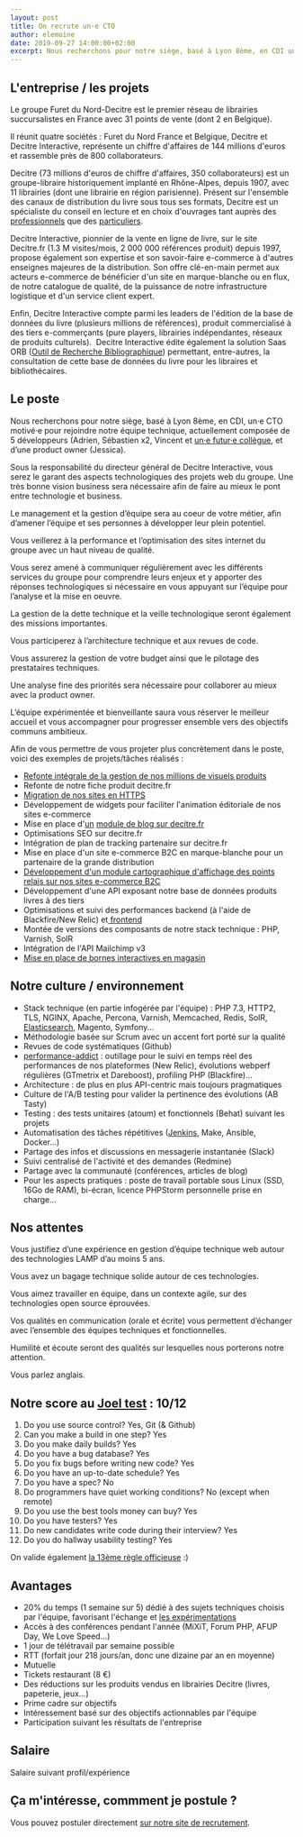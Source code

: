 ```yaml
---
layout: post
title: On recrute un·e CTO
author: elemoine
date: 2019-09-27 14:00:00+02:00
excerpt: Nous recherchons pour notre siège, basé à Lyon 8ème, en CDI un·e CTO pour rejoindre nos équipes techniques
---
```


## L'entreprise / les projets

Le groupe Furet du Nord-Decitre est le premier réseau de librairies succursalistes en France avec 31 points de vente (dont 2 en Belgique).

Il réunit quatre sociétés : Furet du Nord France et Belgique, Decitre et Decitre Interactive, représente un chiffre 
d'affaires de 144 millions d'euros et rassemble près de 800 collaborateurs.

Decitre (73 millions d'euros de chiffre d'affaires, 350 collaborateurs) est un groupe-libraire historiquement implanté en Rhône-Alpes, 
depuis 1907, avec 11 librairies (dont une librairie en région parisienne). Présent sur l'ensemble des canaux de distribution du livre 
sous tous ses formats, Decitre est un spécialiste du conseil en lecture et en choix d'ouvrages tant auprès des 
[professionnels](https://www.decitrepro.fr/) que des [particuliers](https://www.decitre.fr/).

Decitre Interactive, pionnier de la vente en ligne de livre, sur le site Decitre.fr (1.3 M visites/mois, 2 000 000 références produit) 
depuis 1997, propose également son expertise et son savoir-faire e-commerce à d'autres enseignes majeures de la distribution. 
Son offre clé-en-main permet aux acteurs e-commerce de bénéficier d'un site en marque-blanche ou en flux, de notre catalogue 
de qualité, de la puissance de notre infrastructure logistique et d'un service client expert.

Enfin, Decitre Interactive compte parmi les leaders de l'édition de la base de données du livre (plusieurs millions de références), 
produit commercialisé à des tiers e-commerçants (pure players, librairies indépendantes, réseaux de produits culturels). 
Decitre Interactive édite également la solution Saas ORB ([Outil de Recherche Bibliographique](https://www.base-orb.fr/)) 
permettant, entre-autres, la consultation de cette base de données du livre pour les libraires et bibliothécaires.

## Le poste

Nous recherchons pour notre siège, basé à Lyon 8ème, en CDI, un·e CTO motivé·e pour rejoindre notre équipe technique, 
actuellement composée de 5 développeurs (Adrien, Sébastien x2, Vincent et [un·e futur·e collègue](https://tech.decitre.fr/posts/offre-emploi-developpement-senior-php), et d’une product owner (Jessica).

Sous la responsabilité du directeur général de Decitre Interactive, vous serez le garant des aspects technologiques des 
projets web du groupe. Une très bonne vision business sera nécessaire afin de faire au mieux le pont entre technologie et business.

Le management et la gestion d’équipe sera au coeur de votre métier, afin d’amener l’équipe et ses personnes à développer 
leur plein potentiel.

Vous veillerez à la performance et l’optimisation des sites internet du groupe avec un haut niveau de qualité.

Vous serez amené à communiquer régulièrement avec les différents services du groupe pour comprendre leurs enjeux et y 
apporter des réponses technologiques si nécessaire en vous appuyant sur l’équipe pour l’analyse et la mise en oeuvre.

La gestion de la dette technique et la veille technologique seront également des missions importantes.

Vous participerez à l’architecture technique et aux revues de code.

Vous assurerez la gestion de votre budget ainsi que le pilotage des prestataires techniques.

Une analyse fine des priorités sera nécessaire pour collaborer au mieux avec la product owner.

L’équipe expérimentée et bienveillante saura vous réserver le meilleur accueil et vous accompagner pour progresser ensemble vers des objectifs communs ambitieux.

Afin de vous permettre de vous projeter plus concrètement dans le poste, voici des exemples de projets/tâches réalisés :

*   [Refonte intégrale de la gestion de nos millions de visuels produits](https://tech.decitre.fr/posts/refonte-visuels-produits-1-les-aventuriers-du-coffre-perdu)
*   Refonte de notre fiche produit decitre.fr
*   [Migration de nos sites en HTTPS](https://afup.org/talks/2297-on-a-migre-nos-sites-en-full-https)
*   Développement de widgets pour faciliter l'animation éditoriale de nos sites e-commerce
*   Mise en place d'[un](https://www.decitre.fr/blog) [module de blog](https://www.decitre.fr/blog)[ sur decitre.fr](https://www.decitre.fr/blog)
*   Optimisations SEO sur decitre.fr
*   Intégration de plan de tracking partenaire sur decitre.fr
*   Mise en place d'un site e-commerce B2C en marque-blanche pour un partenaire de la grande distribution
*   [Développement d'un module cartographique d'affichage des points relais sur nos sites e-commerce B2C](https://tech.decitre.fr/posts/refonte-choix-points-retraits)
*   Développement d'une API exposant notre base de données produits livres à des tiers
*   Optimisations et suivi des performances backend (à l'aide de Blackfire/New Relic) et[ frontend](https://afup.org/talks/1799-de-7-a-3s-retour-d-experience-sur-la-performance-web-sur-decitre-fr)
*   Montée de versions des composants de notre stack technique : PHP, Varnish, SolR
*   Intégration de l'API Mailchimp v3
*   [Mise en place de bornes interactives en magasin](https://tech.decitre.fr/posts/mise-en-place-d-une-borne-magasin)

## Notre culture / environnement

*   Stack technique (en partie infogérée par l'équipe) : PHP 7.3, HTTP2, TLS, NGINX, Apache, Percona, Varnish, Memcached, Redis, SolR, [Elasticsearch](https://www.elastic.co/fr/blog/amelioration-de-la-pertinence-d-elasticsearch-chez-decitre), Magento, Symfony...
*   Méthodologie basée sur Scrum avec un accent fort porté sur la qualité
*   Revues de code systématiques (Github)
*   [performance-addict](http://afup.org/talks/1799-de-7-a-3s-retour-d-experience-sur-la-performance-web-sur-decitre-fr) : outillage pour le suivi en temps réel des performances de nos plateformes (New Relic), évolutions webperf régulières (GTmetrix et Dareboost), profiling PHP (Blackfire)...
*   Architecture : de plus en plus API-centric mais toujours pragmatiques
*   Culture de l'A/B testing pour valider la pertinence des évolutions (AB Tasty)
*   Testing : des tests unitaires (atoum) et fonctionnels (Behat) suivant les projets
*   Automatisation des tâches répétitives ([Jenkins](https://tech.decitre.fr/posts/comment-nous-sommes-passes-aux-pipelines-jenkins), Make, Ansible, Docker…)
*   Partage des infos et discussions en messagerie instantanée (Slack)
*   Suivi centralisé de l'activité et des demandes (Redmine)
*   Partage avec la communauté (conférences, articles de blog)
*   Pour les aspects pratiques : poste de travail portable sous Linux (SSD, 16Go de RAM), bi-écran, licence PHPStorm personnelle prise en charge...

## Nos attentes

Vous justifiez d’une expérience en gestion d’équipe technique web autour des technologies LAMP d’au moins 5 ans.

Vous avez un bagage technique solide autour de ces technologies.

Vous aimez travailler en équipe, dans un contexte agile, sur des technologies open source éprouvées.

Vos qualités en communication (orale et écrite) vous permettent d’échanger avec l’ensemble 
des équipes techniques et fonctionnelles.

Humilité et écoute seront des qualités sur lesquelles nous porterons notre attention.

Vous parlez anglais.

## Notre score au [Joel test](https://www.joelonsoftware.com/2000/08/09/the-joel-test-12-steps-to-better-code/) : 10/12

1.  Do you use source control? Yes, Git (& Github)
2.  Can you make a build in one step? Yes
3.  Do you make daily builds? Yes
4.  Do you have a bug database? Yes
5.  Do you fix bugs before writing new code? Yes
6.  Do you have an up-to-date schedule? Yes
7.  Do you have a spec? No
8.  Do programmers have quiet working conditions? No (except when remote)
9.  Do you use the best tools money can buy? Yes
10.  Do you have testers? Yes
11.  Do new candidates write code during their interview? Yes
12.  Do you do hallway usability testing? Yes

On valide également [la 13ème règle officieuse](https://tech.wizaplace.com/posts/la-13eme-regle-de-joel) :)

## Avantages

*   20% du temps (1 semaine sur 5) dédié à des sujets techniques choisis par l'équipe, favorisant l'échange et [les expérimentations](https://tech.decitre.fr/posts/impression-des-tickets-du-sprint)
*   Accès à des conférences pendant l'année (MiXiT, Forum PHP, AFUP Day, We Love Speed…)
*   1 jour de télétravail par semaine possible
*   RTT (forfait jour 218 jours/an, donc une dizaine par an en moyenne)
*   Mutuelle
*   Tickets restaurant (8 €)
*   Des réductions sur les produits vendus en librairies Decitre (livres, papeterie, jeux…)
*   Prime cadre sur objectifs
*   Intéressement basé sur des objectifs actionnables par l'équipe
*   Participation suivant les résultats de l'entreprise

## Salaire

Salaire suivant profil/expérience

## Ça m'intéresse, commment je postule ?

Vous pouvez postuler directement [sur notre site de recrutement](http://www.decitre-recrutement.com/nos-offres-d-emploi/decitre-fr/368-cto-h-f-fr/).
